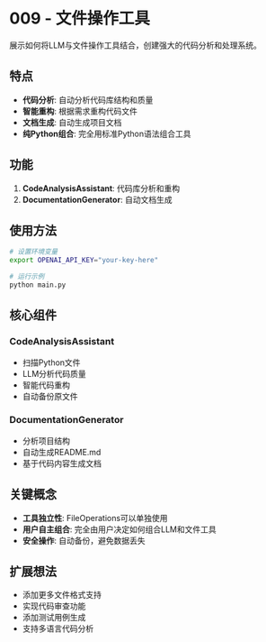 # 009 - 文件操作工具

展示如何将LLM与文件操作工具结合，创建强大的代码分析和处理系统。

## 特点

- **代码分析**: 自动分析代码库结构和质量
- **智能重构**: 根据需求重构代码文件  
- **文档生成**: 自动生成项目文档
- **纯Python组合**: 完全用标准Python语法组合工具

## 功能

1. **CodeAnalysisAssistant**: 代码库分析和重构
2. **DocumentationGenerator**: 自动文档生成

## 使用方法

```bash
# 设置环境变量
export OPENAI_API_KEY="your-key-here"

# 运行示例
python main.py
```

## 核心组件

### CodeAnalysisAssistant
- 扫描Python文件
- LLM分析代码质量
- 智能代码重构
- 自动备份原文件

### DocumentationGenerator  
- 分析项目结构
- 自动生成README.md
- 基于代码内容生成文档

## 关键概念

- **工具独立性**: FileOperations可以单独使用
- **用户自主组合**: 完全由用户决定如何组合LLM和文件工具
- **安全操作**: 自动备份，避免数据丢失

## 扩展想法

- 添加更多文件格式支持
- 实现代码审查功能
- 添加测试用例生成
- 支持多语言代码分析